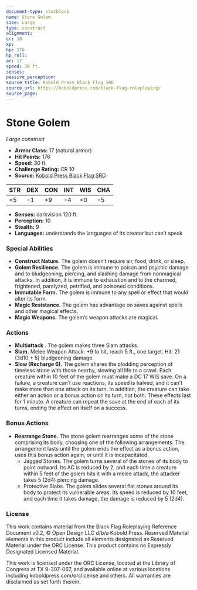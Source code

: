 ```yaml
---
document-type: statblock
name: Stone Golem
size: Large
type: construct
alignment: 
cr: 10
xp: 
hp: 176
hp_roll: 
ac: 17
speed: 30 ft.
senses: 
passive_perception: 
source_title: Kobold Press Black Flag SRD
source_url: https://koboldpress.com/black-flag-roleplaying/
source_page: 
---
```


# Stone Golem

*Large construct*

- **Armor Class:** 17 (natural armor)
- **Hit Points:** 176
- **Speed:** 30 ft.
- **Challenge Rating:** CR 10
- **Source:** [Kobold Press Black Flag SRD](https://koboldpress.com/black-flag-roleplaying/)

| STR | DEX | CON | INT | WIS | CHA |
| --- | --- | --- | --- | --- | --- |
| +5 | -1 | +9 | -4 | +0 | -5 |

- **Senses:** darkvision 120 ft.
- **Perception:** 10
- **Stealth:** 9
- **Languages:** understands the languages of its creator but can’t speak

### Special Abilities

- **Construct Nature.** The golem doesn’t require air, food, drink, or sleep.
- **Golem Resilience.** The golem is immune to poison and psychic damage and to bludgeoning, piercing, and slashing damage from nonmagical attacks. In addition, it is immune to exhaustion and to the charmed, frightened, paralyzed, petrified, and poisoned conditions.
- **Immutable Form.** The golem is immune to any spell or effect that would alter its form.
- **Magic Resistance.** The golem has advantage on saves against spells and other magical effects.
- **Magic Weapons.** The golem’s weapon attacks are magical.

### Actions

- **Multiattack** . The golem makes three Slam attacks.
- **Slam.** Melee Weapon Attack: +9 to hit, reach 5 ft., one target. Hit: 21 (3d10 + 5) bludgeoning damage.
- **Slow (Recharge 6).** The golem shares the plodding perception of timeless stone with those nearby, slowing all life to a crawl. Each creature within 10 feet of the golem must make a DC 17 WIS save. On a failure, a creature can’t use reactions, its speed is halved, and it can’t make more than one attack on its turn. In addition, the creature can take either an action or a bonus action on its turn, not both. These effects last for 1 minute. A creature can repeat the save at the end of each of its turns, ending the effect on itself on a success.

### Bonus Actions

- **Rearrange Stone.** The stone golem rearranges some of the stone comprising its body, choosing one of the following arrangements. The arrangement lasts until the golem ends the effect as a bonus action, uses this bonus action again, or until it is incapacitated.
	- Jagged Stones. The golem turns several of the stones of its body to point outward. Its AC is reduced by 2, and each time a creature within 5 feet of the golem hits it with a melee attack, the attacker takes 5 (2d4) piercing damage.
	- Protective Slabs. The golem slides several flat stones around its body to protect its vulnerable areas. Its speed is reduced by 10 feet, and each time it takes damage, the damage is reduced by 5 (2d4).

### License

This work contains material from the Black Flag Roleplaying Reference Document v0.2, © Open Design LLC d/b/a Kobold Press. Reserved Material elements in this product include all elements designated as Reserved Material under the ORC License. This product contains no Expressly Designated Licensed Material.

This work is licensed under the ORC License, located at the Library of Congress at TX 9-307-067, and available online at various locations including koboldpress.com/orclicense and others. All warranties are disclaimed as set forth therein.
